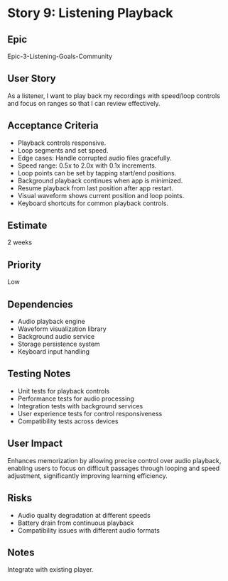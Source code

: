 # Story 9: Listening Playback

## Epic
Epic-3-Listening-Goals-Community

## User Story
As a listener, I want to play back my recordings with speed/loop controls and focus on ranges so that I can review effectively.

## Acceptance Criteria
- Playback controls responsive.
- Loop segments and set speed.
- Edge cases: Handle corrupted audio files gracefully.
- Speed range: 0.5x to 2.0x with 0.1x increments.
- Loop points can be set by tapping start/end positions.
- Background playback continues when app is minimized.
- Resume playback from last position after app restart.
- Visual waveform shows current position and loop points.
- Keyboard shortcuts for common playback controls.

## Estimate
2 weeks

## Priority
Low

## Dependencies
- Audio playback engine
- Waveform visualization library
- Background audio service
- Storage persistence system
- Keyboard input handling

## Testing Notes
- Unit tests for playback controls
- Performance tests for audio processing
- Integration tests with background services
- User experience tests for control responsiveness
- Compatibility tests across devices

## User Impact
Enhances memorization by allowing precise control over audio playback, enabling users to focus on difficult passages through looping and speed adjustment, significantly improving learning efficiency.

## Risks
- Audio quality degradation at different speeds
- Battery drain from continuous playback
- Compatibility issues with different audio formats

## Notes
Integrate with existing player.

